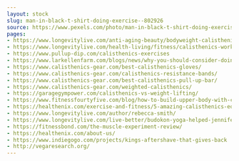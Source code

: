 ```yaml
---
layout: stock
slug: man-in-black-t-shirt-doing-exercise--802926
source: https://www.pexels.com/photo/man-in-black-t-shirt-doing-exercise--802926/
pages:
- https://www.longevitylive.com/anti-aging-beauty/bodyweight-calisthenics-highly-workout/
- https://www.longevitylive.com/health-living/fitness/calisthenics-workout-fitness/
- https://www.pullup-dip.com/calisthenics-exercises
- https://www.larkellenfarm.com/blogs/news/why-you-should-consider-doing-calisthenics
- https://www.calisthenics-gear.com/best-calisthenics-gloves/
- https://www.calisthenics-gear.com/calisthenics-resistance-bands/
- https://www.calisthenics-gear.com/best-calisthenics-pull-up-bar/
- https://www.calisthenics-gear.com/weighted-calisthenics/
- https://garagegympower.com/calisthenics-vs-weight-lifting/
- https://www.fitnessfourtyfive.com/blog/how-to-build-upper-body-with-calisthenics
- https://healthenix.com/exercise-and-fitness/5-amazing-calisthenics-equipment-you-need-to-buy/
- https://www.longevitylive.com/author/rebecca-smith/
- https://www.longevitylive.com/live-better/budokon-yoga-helped-jennifer-aniston/
- https://fitnessbond.com/the-muscle-experiment-review/
- https://healthenix.com/about-us/
- https://www.indiegogo.com/projects/kings-aftershave-that-gives-back
- http://vegaresearch.org/
---
```

